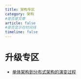 ```yaml
---
title: 架构专区
category: 架构
#是否是文章
article: false
#是否显示在时间线
timeline: false
---
```


<!-- more -->

# 升级专区


- [单体架构到分布式架构的演变过程](./evolution-to-cloud.md)  
